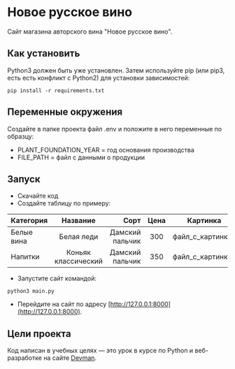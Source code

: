 # Новое русское вино

Сайт магазина авторского вина "Новое русское вино".


## Как установить

Python3 должен быть уже установлен. Затем используйте pip (или pip3, есть есть конфликт с Python2) для установки зависимостей:

```
pip install -r requirements.txt
```


## Переменные окружения

Создайте в папке проекта файл .env и положите в него переменные по образцу:
* PLANT_FOUNDATION_YEAR = год основания производства
* FILE_PATH = файл с данными о продукции


## Запуск


- Скачайте код
- Создайте таблицу по примеру:

|   Категория   |     Название    |      Сорт     |   Цена   |     Картинка    |       Акция        |
|:------------- |:---------------:| -------------:|:--------:|:---------------:|:------------------:|
| Белые вина    | Белая леди      |Дамский пальчик| 300      |файл_с_картинкой |                    |
| Напитки       | Коньяк классический|Дамский пальчик| 350   |файл_с_картинкой |Выгодное предложение|


- Запустите сайт командой:
 ```
 python3 main.py
 ```
- Перейдите на сайт по адресу [http://127.0.0.1:8000](http://127.0.0.1:8000).


## Цели проекта

Код написан в учебных целях — это урок в курсе по Python и веб-разработке на сайте [Devman](https://dvmn.org).
